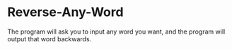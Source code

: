 # Reverse-Any-Word
The program will ask you to input any word you want, and the program will output that word backwards.
